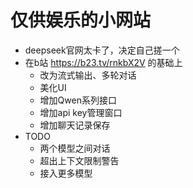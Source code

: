 # 仅供娱乐的小网站

- deepseek官网太卡了，决定自己搓一个
- 在b站 https://b23.tv/rnkbX2V 的基础上
  - 改为流式输出、多轮对话
  - 美化UI
  - 增加Qwen系列接口
  - 增加api key管理窗口
  - 增加聊天记录保存
- TODO
  - 两个模型之间对话
  - 超出上下文限制警告
  - 接入更多模型

